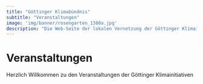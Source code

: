 ```yaml
---
title: "Göttinger Klimabündnis"
subtitle: "Veranstaltungen"
image: 'img/banner/rosengarten_1380a.jpg'
description: "Die Web-Seite der lokalen Vernetzung der Göttinger Klimainitiativen"
---
```

# Veranstaltungen
Herzlich Willkommen zu den Veranstaltungen der Göttinger Klimainitiativen
